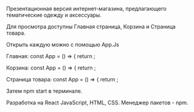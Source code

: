 Презентационная версия интернет-магазина, предлагающего тематические одежду и аксессуары.

Для просмотра доступны Главная страница, Корзина и Страница товара.

Открыть каждую можно с помощью App.Js

Главная: 
    const App = () => {
    return <Home />;

Корзина:
    const App = () => {
    return <Product />;

Страница товара:
    const App = () => {
    return <Cart />;

Затем npm start в терминале.

Разработка на React JavaScript, HTML, CSS. Менеджер пакетов - npm.